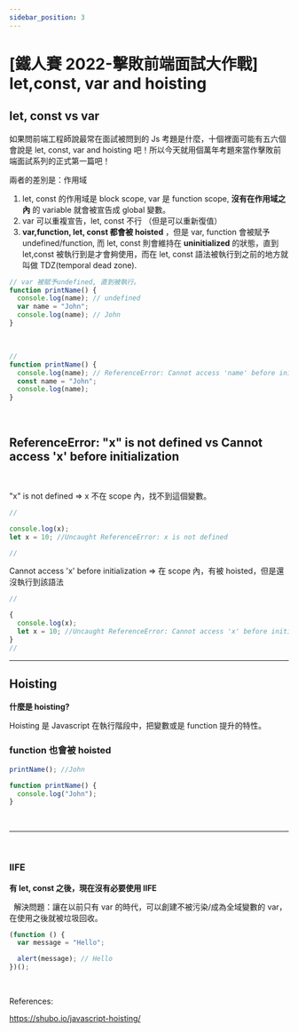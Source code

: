 ```yaml
---
sidebar_position: 3
---
```


# [鐵人賽 2022-擊敗前端面試大作戰] let,const, var and hoisting

## let, const vs var

如果問前端工程師說最常在面試被問到的 Js 考題是什麼，十個裡面可能有五六個會說是 let, const, var and hoisting 吧！所以今天就用個萬年考題來當作擊敗前端面試系列的正式第一篇吧！

兩者的差別是：作用域

1. let, const 的作用域是 block scope, var 是 function scope, **沒有在作用域之內** 的 variable 就會被宣告成 global 變數。
2. var 可以重複宣告，let, const 不行 （但是可以重新復值）
3. **var,function, let, const 都會被 hoisted** ，但是 var, function 會被賦予 undefined/function, 而 let, const 則會維持在 **uninitialized** 的狀態，直到 let,const 被執行到是才會夠使用，而在 let, const 語法被執行到之前的地方就叫做 TDZ(temporal dead zone).

```js
// var 被賦予undefined, 直到被執行。
function printName() {
  console.log(name); // undefined
  var name = "John";
  console.log(name); // John
}
```

&nbsp;
&nbsp;

```js
//
function printName() {
  console.log(name); // ReferenceError: Cannot access 'name' before initialization
  const name = "John";
  console.log(name);
}
```

&nbsp;

## ReferenceError: "x" is not defined vs Cannot access 'x' before initialization

&nbsp;

"x" is not defined => x 不在 scope 內，找不到這個變數。

```js
//

console.log(x);
let x = 10; //Uncaught ReferenceError: x is not defined

//
```

Cannot access 'x' before initialization => 在 scope 內，有被 hoisted，但是還沒執行到該語法

```js
//

{
  console.log(x);
  let x = 10; //Uncaught ReferenceError: Cannot access 'x' before initialization
}
//
```

---

## Hoisting

**什麼是 hoisting?**

Hoisting 是 Javascript 在執行階段中，把變數或是 function 提升的特性。

### function 也會被 hoisted

```js
printName(); //John

function printName() {
  console.log("John");
}
```

&nbsp;

---

&nbsp;

### IIFE

**有 let, const 之後，現在沒有必要使用 IIFE**

&nbsp;
解決問題：讓在以前只有 var 的時代，可以創建不被污染/成為全域變數的 var，在使用之後就被垃圾回收。

```js
(function () {
  var message = "Hello";

  alert(message); // Hello
})();
```

&nbsp;

References:

https://shubo.io/javascript-hoisting/
